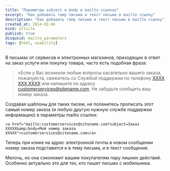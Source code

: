 ```yaml
---
title: "Параметры subject и body в mailto ссылках"
excerpt: "Как добавить тему письма и текст письма в mailto ссылку"
description: "Как добавить тему письма и текст письма в mailto ссылку"
created_at: 2014-02-04
kind: article
publish: true
disqusid: mailto_parameters
tags: [html, usability]
---
```


В письмах от сервисов и электронных магазинов, приходящих в ответ на заказ услуги или покупку товара, часто есть подобная фраза:

>«Если у Вас возникли любые вопросы касательно вашего заказа, пожалуйста, свяжитесь со Службой поддержки по телефону <a href="tel:XXXX XXX XXXX">XXXX XXX XXXX</a> или напишите по адресу <a href="mailto:customerservices@sitename.com?subject=Заказ XXXXX&amp;body=Мой номер заказа XXXXX" class="breakall">customerservices@sitename.com</a>. Не забудьте сообщить ваш номер заказа.

Создавая шаблоны для таких писем, не поленитесь прописать этот самый номер заказа (и любую другую нужную службе поддержки информацию) в параметры mailto ссылки:

```
<a href="mailto:customerservices@sitename.com?subject=Заказ XXXXX&amp;body=Мой номер заказа XXXXX">customerservices@sitename.com</a>
```

Теперь при клике на адрес электронной почты в новом сообщении номер заказа подставится и в тему письма, и в текст сообщения.

Мелочь, но она сэкономит вашим покупателям пару лишних действий. Особенно актуально это для тех, кто пишет письмо с мобильника.
